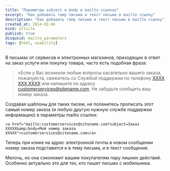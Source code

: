 ```yaml
---
title: "Параметры subject и body в mailto ссылках"
excerpt: "Как добавить тему письма и текст письма в mailto ссылку"
description: "Как добавить тему письма и текст письма в mailto ссылку"
created_at: 2014-02-04
kind: article
publish: true
disqusid: mailto_parameters
tags: [html, usability]
---
```


В письмах от сервисов и электронных магазинов, приходящих в ответ на заказ услуги или покупку товара, часто есть подобная фраза:

>«Если у Вас возникли любые вопросы касательно вашего заказа, пожалуйста, свяжитесь со Службой поддержки по телефону <a href="tel:XXXX XXX XXXX">XXXX XXX XXXX</a> или напишите по адресу <a href="mailto:customerservices@sitename.com?subject=Заказ XXXXX&amp;body=Мой номер заказа XXXXX" class="breakall">customerservices@sitename.com</a>. Не забудьте сообщить ваш номер заказа.

Создавая шаблоны для таких писем, не поленитесь прописать этот самый номер заказа (и любую другую нужную службе поддержки информацию) в параметры mailto ссылки:

```
<a href="mailto:customerservices@sitename.com?subject=Заказ XXXXX&amp;body=Мой номер заказа XXXXX">customerservices@sitename.com</a>
```

Теперь при клике на адрес электронной почты в новом сообщении номер заказа подставится и в тему письма, и в текст сообщения.

Мелочь, но она сэкономит вашим покупателям пару лишних действий. Особенно актуально это для тех, кто пишет письмо с мобильника.
